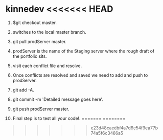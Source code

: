 kinnedev
<<<<<<< HEAD
======

1. $git checkout master.
2. switches to the local master branch.

3. git pull prodServer master.
4. prodServer is the name of the Staging server where the rough draft of the portfolio sits.

5. visit each conflict file and resolve. 

6. Once conflicts are resolved and saved we need to add and push to prodServer.
7. git add -A.
8. git commit -m 'Detailed message goes here'.
9. git push prodServer master.

10. Final step is to test all your code!.
=======
========
>>>>>>> e23d48caedbf4a7d6e54f9ea77b74a5f6c3486a5

